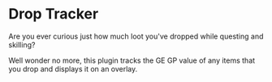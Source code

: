 # Drop Tracker
Are you ever curious just how much loot you've dropped while questing and skilling?

Well wonder no more, this plugin tracks the GE GP value of any items that you drop
and displays it on an overlay. 